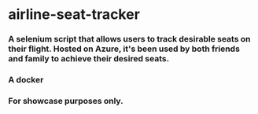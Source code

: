 # airline-seat-tracker 

### A selenium script that allows users to track desirable seats on their flight. Hosted on Azure, it's been used by both friends and family to achieve their desired seats.
### A docker
### For showcase purposes only.
